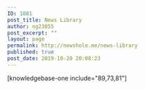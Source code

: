 ```yaml
---
ID: 1881
post_title: News Library
author: ng23055
post_excerpt: ""
layout: page
permalink: http://newshole.me/news-library
published: true
post_date: 2019-10-20 20:08:23
---
```

[knowledgebase-one include="89,73,81"]
